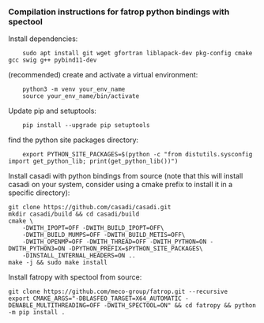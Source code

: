 ### Compilation instructions for fatrop python bindings with spectool

Install dependencies:

        sudo apt install git wget gfortran liblapack-dev pkg-config cmake gcc swig g++ pybind11-dev

(recommended) create and activate a virtual environment:

        python3 -m venv your_env_name
        source your_env_name/bin/activate

Update pip and setuptools:

        pip install --upgrade pip setuptools

find the python site packages directory:

        export PYTHON_SITE_PACKAGES=$(python -c "from distutils.sysconfig import get_python_lib; print(get_python_lib())")

Install casadi with python bindings from source (note that this will install casadi on your system, consider using a cmake prefix to install it in a specific directory):

    git clone https://github.com/casadi/casadi.git 
    mkdir casadi/build && cd casadi/build
    cmake \
        -DWITH_IPOPT=OFF -DWITH_BUILD_IPOPT=OFF\
        -DWITH_BUILD_MUMPS=OFF -DWITH_BUILD_METIS=OFF\
        -DWITH_OPENMP=OFF -DWITH_THREAD=OFF -DWITH_PYTHON=ON -DWITH_PYTHON3=ON -DPYTHON_PREFIX=$PYTHON_SITE_PACKAGES\
        -DINSTALL_INTERNAL_HEADERS=ON ..
    make -j && sudo make install

Install fatropy with spectool from source:

    git clone https://github.com/meco-group/fatrop.git --recursive
    export CMAKE_ARGS="-DBLASFEO_TARGET=X64_AUTOMATIC -DENABLE_MULTITHREADING=OFF -DWITH_SPECTOOL=ON" && cd fatropy && python -m pip install .
